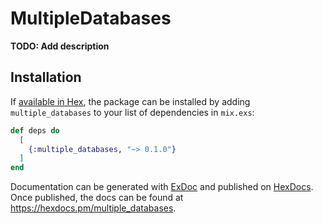 # MultipleDatabases

**TODO: Add description**

## Installation

If [available in Hex](https://hex.pm/docs/publish), the package can be installed
by adding `multiple_databases` to your list of dependencies in `mix.exs`:

```elixir
def deps do
  [
    {:multiple_databases, "~> 0.1.0"}
  ]
end
```

Documentation can be generated with [ExDoc](https://github.com/elixir-lang/ex_doc)
and published on [HexDocs](https://hexdocs.pm). Once published, the docs can
be found at <https://hexdocs.pm/multiple_databases>.

